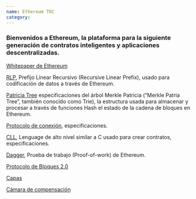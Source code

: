 ```yaml
---
name: Ethereum TOC
category: 
---
```


### Bienvenidos a Ethereum, la plataforma para la siguiente generación de contratos inteligentes y aplicaciones descentralizadas.

[Whitepaper de Ethereum](https://google.com)

[RLP](https://google.com), Prefijo Linear Recursivo (Recursive Linear Prefix), usado para codificación de datos a través de Ethereum.

[Patricia Tree](https://google.com) especificaciones del  árbol Merkle Patricia (“Merkle Patria Tree”, también conocido como Trie), la estructura usada para almacenar y procesar a través de funciones Hash el estado de la cadena de bloques en Ethereum.

[Protocolo de conexión](https://google.com), especificaciones.

[CLL](https://google.com), Lenguage de alto nivel similar a C usado para crear contratos, especificaciones.

[Dagger](https://google.com), Prueba de trabajo (Proof-of-work) de Ethereum.

[Protocolo de Bloques 2.0](https://google.com)

[Capas](https://google.com)

[Cámara de compensación](https://google.com)
